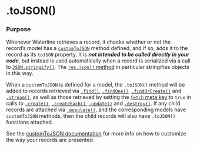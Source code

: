 # .toJSON()

### Purpose
Whenever Waterline retrieves a record, it checks whether or not the record&rsquo;s model has a [`customToJSON`](http://sailsjs.com/documentation/concepts/models-and-orm/model-settings#?customtojson) method defined, and if so, adds it to the record as its `toJSON` property.  It is _**not intended to be called directly in your code**_, but instead is used automatically when a record is serialized via a call to <a href="https://developer.mozilla.org/en-US/docs/Web/JavaScript/Reference/Global_Objects/JSON/stringify#toJSON()_behavior" target="_blank">`JSON.stringify()`</a>.  The [`res.json()` method](http://sailsjs.com/documentation/reference/response-res/res-json) in particular stringifies objects in this way.

When a `customToJSON` is defined for a model, the `.toJSON()` method will be added to records retrieved via [`.find()`](http://sailsjs.com/documentation/reference/waterline-orm/models/find), [`.findOne()`](http://sailsjs.com/documentation/reference/waterline-orm/models/find-one), [`.findOrCreate()`](http://sailsjs.com/documentation/reference/waterline-orm/models/find-or-create) and [`.stream()`](http://sailsjs.com/documentation/reference/waterline-orm/models/stream), as well as those retrieved by setting the [`fetch` meta key](http://sailsjs.com/documentation/reference/waterline-orm/queries/meta) to `true` in calls to [`.create()`](http://sailsjs.com/documentation/reference/waterline-orm/models/create), [`.createEach()`](http://sailsjs.com/documentation/reference/waterline-orm/models/create-each), [`.update()`](http://sailsjs.com/documentation/reference/waterline-orm/models/update) and [`.destroy()`](http://sailsjs.com/documentation/reference/waterline-orm/models/destroy).  If any child records are attached via [`.populate()`](http://sailsjs.com/documentation/reference/waterline-orm/queries/populate), and the corresponding models have `customToJSON` methods, then the child records will also have `.toJSON()` functions attached.

See the [customToJSON documentation](http://sailsjs.com/documentation/concepts/models-and-orm/model-settings#?customtojson) for more info on how to customize the way your records are presented.

<docmeta name="displayName" value=".toJSON()">
<docmeta name="pageType" value="method">
